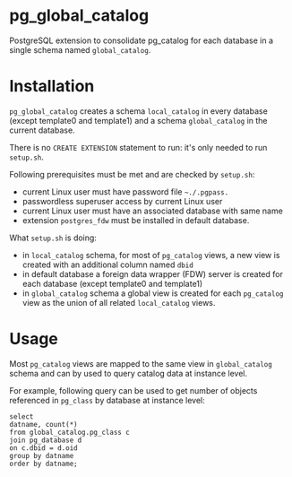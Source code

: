 # pg_global_catalog
PostgreSQL extension to consolidate pg_catalog for each database in a single schema named `global_catalog`.

# Installation

`pg_global_catalog` creates a schema `local_catalog` in every database (except template0 and template1) and a schema `global_catalog` in the current database.

There is no `CREATE EXTENSION` statement to run: it's only needed to run `setup.sh`.

Following prerequisites must be met and are checked by `setup.sh`:

*  current Linux user must have password file `~./.pgpass.`
* passwordless superuser access by current Linux user 
* current Linux user must have an associated database with same name
* extension `postgres_fdw` must be installed in default database.

What `setup.sh` is doing: 
* in `local_catalog` schema, for most of `pg_catalog` views, a new view is created with an additional column named `dbid`
* in default database a foreign data wrapper (FDW) server is created for each database (except template0 and template1)
* in `global_catalog` schema a global view is created for each `pg_catalog` view as the union of all related `local_catalog` views.

# Usage

Most `pg_catalog` views are mapped to the same view in `global_catalog` schema and can by used to query catalog data at instance level.

For example, following query can be used to get number of objects referenced in `pg_class` by database at instance level:

```
select
datname, count(*)
from global_catalog.pg_class c
join pg_database d
on c.dbid = d.oid
group by datname
order by datname;
```

